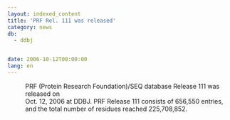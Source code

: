 ```yaml
---
layout: indexed_content
title: 'PRF Rel. 111 was released'
category: news
db:
  - ddbj


date: 2006-10-12T00:00:00
lang: en
---
```


<dd>PRF (Protein Research Foundation)/SEQ database Release 111 was released on<br> Oct. 12, 2006 at DDBJ. PRF Release 111 consists of 656,550 entries,<br> and the total number of residues reached 225,708,852.</dd>
